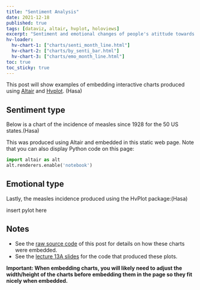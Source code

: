 ```yaml
---
title: "Sentiment Analysis"
date: 2021-12-18
published: true
tags: [dataviz, altair, hvplot, holoviews]
excerpt: "Sentiment and emotional changes of people's atittude towards COVID vaccines"
hv-loader:
  hv-chart-1: ["charts/senti_month_line.html"] 
  hv-chart-2: ["charts/by_senti_bar.html"] 
  hv-chart-3: ["charts/emo_month_line.html"] 
toc: true
toc_sticky: true
---
```


This post will show examples of embedding interactive charts produced using [Altair](https://altair-viz.github.io) and [Hvplot](https://hvplot.pyviz.org/). (Hasa)

## Sentiment type

Below is a chart of the incidence of measles since 1928 for the 50 US states.(Hasa)

<div id="hv-chart-1"></div>

<div id="hv-chart-2"></div>

This was produced using Altair and embedded in this static web page. Note that you can also display Python code on this page:

```python
import altair as alt
alt.renderers.enable('notebook')
```

## Emotional type

Lastly, the measles incidence produced using the HvPlot package:(Hasa)

insert pylot here

<div id="hv-chart-3"></div>

## Notes

- See the [raw source code](https://raw.githubusercontent.com/MUSA-550-Fall-2021/github-pages-starter/main/_posts/2021-11-29-measles-charts.md) of this post for details on how these charts were embedded.
- See the [lecture 13A slides](https://github.com/MUSA-550-Fall-2021/week-13/blob/main/lecture-13A.ipynb) for the code that produced these plots.

**Important: When embedding charts, you will likely need to adjust the width/height of the charts before embedding them in the page so they fit nicely when embedded.**
